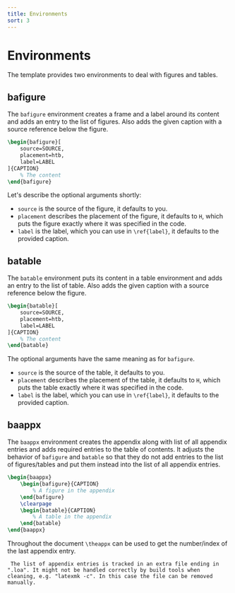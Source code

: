 ```yaml
---
title: Environments
sort: 3
---
```

# Environments
The template provides two environments to deal with figures and tables.
## bafigure
The `bafigure` environment creates a frame and a label around its content and adds an entry to the list of figures. Also adds the given caption with a source reference below the figure.
```latex
\begin{bafigure}[
    source=SOURCE,
    placement=htb,
    label=LABEL
]{CAPTION}
    % The content
\end{bafigure}
```
Let's describe the optional arguments shortly:
- `source` is the source of the figure, it defaults to you.
- `placement` describes the placement of the figure, it defaults to `H`, which puts the figure exactly where it was specified in the code.
- `label` is the label, which you can use in `\ref{label}`, it defaults to the provided caption.

## batable
The `batable` environment puts its content in a table environment and adds an entry to the list of table. Also adds the given caption with a source reference below the figure.
```latex
\begin{batable}[
    source=SOURCE,
    placement=htb,
    label=LABEL
]{CAPTION}
    % The content
\end{batable}
```
The optional arguments have the same meaning as for `bafigure`.
- `source` is the source of the table, it defaults to you.
- `placement` describes the placement of the table, it defaults to `H`, which puts the table exactly where it was specified in the code.
- `label` is the label, which you can use in `\ref{label}`, it defaults to the provided caption.

## baappx
The `baappx` environment creates the appendix along with list of all appendix entries and adds required entries to the table of contents. It adjusts the behavior of `bafigure` and `batable` so that they do not add entries to the list of figures/tables and put them instead into the list of all appendix entries.
```latex
\begin{baappx}
    \begin{bafigure}{CAPTION}
        % A figure in the appendix
    \end{bafigure}
    \clearpage
    \begin{batable}{CAPTION}
        % A table in the appendix
    \end{batable}
\end{baappx}
```
Throughout the document `\theappx` can be used to get the number/index of the last appendix entry.
```warning
 The list of appendix entries is tracked in an extra file ending in ".loa". It might not be handled correctly by build tools when cleaning, e.g. "latexmk -c". In this case the file can be removed manually.
```
